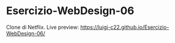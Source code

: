 # Esercizio-WebDesign-06
Clone di Netflix. Live preview: https://luigi-c22.github.io/Esercizio-WebDesign-06/
